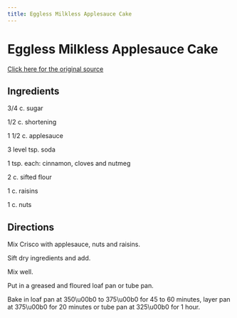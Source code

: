 ```yaml
---
title: Eggless Milkless Applesauce Cake
---
```


<head>
<meta charset="UTF-8">
</head>
<h1>Eggless Milkless Applesauce Cake</h1>
<a href="http://www.cookbooks.com/Recipe-Details.aspx?id=343158/">Click here for the original source</a>
<h2>Ingredients</h2>
<p></p>
<p>3/4 c. sugar</p>
<p> </p>
<p>1/2 c. shortening</p>
<p> </p>
<p>1 1/2 c. applesauce</p>
<p> </p>
<p>3 level tsp. soda</p>
<p> </p>
<p>1 tsp. each: cinnamon, cloves and nutmeg</p>
<p> </p>
<p>2 c. sifted flour</p>
<p> </p>
<p>1 c. raisins</p>
<p> </p>
<p>1 c. nuts</p>
<p></p>
<h2>Directions</h2>

<p></p>
<p>Mix Crisco with applesauce, nuts and raisins.</p>
<p> </p>
<p>Sift dry ingredients and add.</p>
<p> </p>
<p>Mix well.</p>
<p> </p>
<p>Put in a greased and floured loaf pan or tube pan.</p>
<p> </p>
<p>Bake in loaf pan at 350\u00b0 to 375\u00b0 for 45 to 60 minutes, layer pan at 375\u00b0 for 20 minutes or tube pan at 325\u00b0 for 1 hour.</p>
<p></p>

